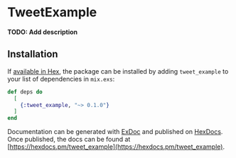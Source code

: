 # TweetExample

**TODO: Add description**

## Installation

If [available in Hex](https://hex.pm/docs/publish), the package can be installed
by adding `tweet_example` to your list of dependencies in `mix.exs`:

```elixir
def deps do
  [
    {:tweet_example, "~> 0.1.0"}
  ]
end
```

Documentation can be generated with [ExDoc](https://github.com/elixir-lang/ex_doc)
and published on [HexDocs](https://hexdocs.pm). Once published, the docs can
be found at [https://hexdocs.pm/tweet_example](https://hexdocs.pm/tweet_example).

